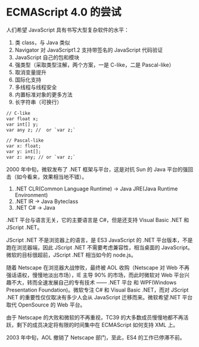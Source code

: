 # ECMAScript 4.0 的尝试

人们希望 JavaScript 具有书写大型复杂软件的水平：

1. 类 class，与 Java 类似
2. Navigator 对 JavaScript1.2 支持带签名的 JavaScript 代码验证
3. JavaScript 自己的包和模块
4. 强类型（采取类型注解，两个方案，一是 C-like，二是 Pascal-like）
5. 取消变量提升
6. 国际化支持
7. 多线程与线程安全
8. 内置标准对象的更多方法
9. 长字符串（可换行）

```txt
// C-like
var float x;
var int[] y;
var any z; //  or `var z;`

// Pascal-like
var x: float;
var y: int[];
var z: any; // or `var z;`

```

2000 年中旬，微软发布了 .NET 框架与平台，这是对抗 Sun 的 Java 平台的强回击（如今看来，效果相当地不错）。

1. .NET CLR(Common Language Runtime) -> Java JRE(Java Runtime Environment)
2. .NET IR -> Java Byteclass
3. .NET C# -> Java

.NET 平台与语言无关，它的主要语言是 C#，但是还支持 Visual Basic .NET 和 JScript .NET。

JScript .NET 不是浏览器上的语言，是 ES3 JavaScript 的 .NET 平台版本，不是跑在浏览器端，因此 JScript .NET 不需要考虑兼容性，相当桌面的 JavaScript。微软的目标很超前，JScript .NET 相当如今的 node.js。

随着 Netscape 在浏览器大战惨败，最终被 AOL 收购（Netscape 对 Web 不再强话语权，慢慢地淡出市场），IE 主导 90% 的市场，而此时微软对 Web 平台兴趣不大，转而全速发展自己的专有技术 —— .NET 平台 和 WPF(Windows Presentation Foundation)。微软专注 C# 和 Visual Basic .NET，而对 JScript .NET 的重要性仅仅取决有多少人会从 JavaScript 迁移而来。微软希望.NET 平台取代 OpenSource 的 Web 平台。

由于 Netscape 的大败和微软的不再重视，TC39 的大多数成员慢慢地都不再活跃，剩下的成员决定将有限的时间集中在 ECMAScript 如何支持 XML 上。

2003 年中旬，AOL 撤销了 Netscape 部门，至此，ES4 的工作已停滞不前。
